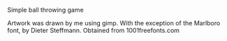 Simple ball throwing game

Artwork was drawn by me using gimp. With the exception of the Marlboro font, by Dieter Steffmann. Obtained from 1001freefonts.com
